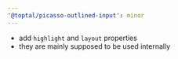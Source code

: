 ```yaml
---
'@toptal/picasso-outlined-input': minor
---
```


- add `highlight` and `layout` properties
- they are mainly supposed to be used internally
